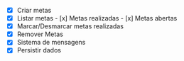 - [x] Criar metas
- [x] Listar metas
        - [x] Metas realizadas
        - [x] Metas abertas
- [x] Marcar/Desmarcar metas realizadas
- [x] Remover Metas
- [x] Sistema de mensagens
- [x] Persistir dados